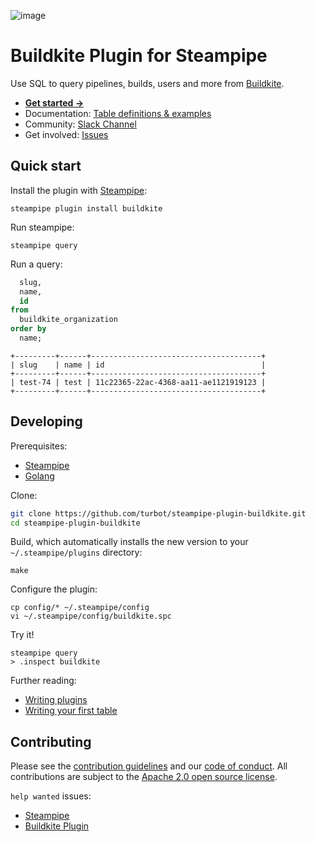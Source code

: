 ![image](https://hub.steampipe.io/images/plugins/turbot/buildkite-social-graphic.png)

# Buildkite Plugin for Steampipe

Use SQL to query pipelines, builds, users and more from [Buildkite](https://buildkite.com).

* **[Get started →](https://hub.steampipe.io/plugins/turbot/buildkite)**
* Documentation: [Table definitions & examples](https://hub.steampipe.io/plugins/turbot/buildkite/tables)
* Community: [Slack Channel](https://steampipe.io/community/join)
* Get involved: [Issues](https://github.com/turbot/steampipe-plugin-buildkite/issues)

## Quick start

Install the plugin with [Steampipe](https://steampipe.io):

```shell
steampipe plugin install buildkite
```

Run steampipe:

```shell
steampipe query
```

Run a query:
```sql
  slug,
  name,
  id
from
  buildkite_organization
order by
  name;
```

```
+---------+------+--------------------------------------+
| slug    | name | id                                   |
+---------+------+--------------------------------------+
| test-74 | test | 11c22365-22ac-4368-aa11-ae1121919123 |
+---------+------+--------------------------------------+
```

## Developing

Prerequisites:

- [Steampipe](https://steampipe.io/downloads)
- [Golang](https://golang.org/doc/install)

Clone:

```sh
git clone https://github.com/turbot/steampipe-plugin-buildkite.git
cd steampipe-plugin-buildkite
```

Build, which automatically installs the new version to your `~/.steampipe/plugins` directory:

```
make
```

Configure the plugin:

```
cp config/* ~/.steampipe/config
vi ~/.steampipe/config/buildkite.spc
```

Try it!

```
steampipe query
> .inspect buildkite
```

Further reading:
* [Writing plugins](https://steampipe.io/docs/develop/writing-plugins)
* [Writing your first table](https://steampipe.io/docs/develop/writing-your-first-table)

## Contributing

Please see the [contribution guidelines](https://github.com/turbot/steampipe/blob/main/CONTRIBUTING.md) and our [code of conduct](https://github.com/turbot/steampipe/blob/main/CODE_OF_CONDUCT.md). All contributions are subject to the [Apache 2.0 open source license](https://github.com/turbot/steampipe-plugin-prometheus/blob/main/LICENSE).

`help wanted` issues:
- [Steampipe](https://github.com/turbot/steampipe/labels/help%20wanted)
- [Buildkite Plugin](https://github.com/turbot/steampipe-plugin-buildkite/labels/help%20wanted)
